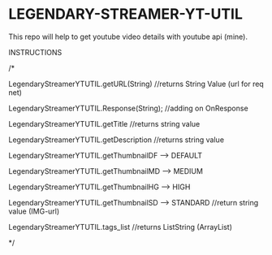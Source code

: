 # LEGENDARY-STREAMER-YT-UTIL
This repo will help to get youtube video details with youtube api (mine).

INSTRUCTIONS

/*

LegendaryStreamerYTUTIL.getURL(String) //returns String Value (url for req net)

LegendaryStreamerYTUTIL.Response(String); //adding on OnResponse

LegendaryStreamerYTUTIL.getTitle //returns string value

LegendaryStreamerYTUTIL.getDescription //returns string value

LegendaryStreamerYTUTIL.getThumbnailDF --> DEFAULT

LegendaryStreamerYTUTIL.getThumbnailMD --> MEDIUM

LegendaryStreamerYTUTIL.getThumbnailHG --> HIGH

LegendaryStreamerYTUTIL.getThumbnailSD --> STANDARD //return string value (IMG-url)

LegendaryStreamerYTUTIL.tags_list //returns ListString (ArrayList)

*/
